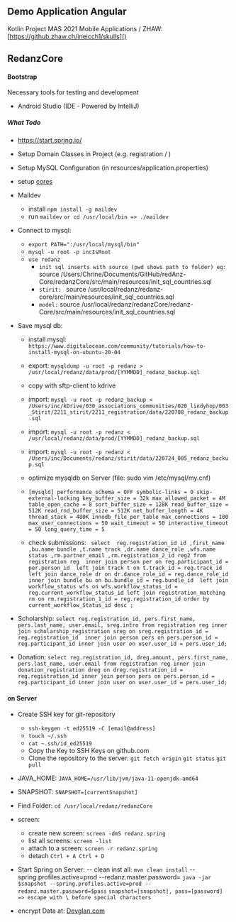 ## **Demo Application Angular**

Kotlin Project MAS 2021 Mobile Applications / ZHAW: <br>
[https://github.zhaw.ch/ineicch1/skulls]()

## RedanzCore
#### **Bootstrap**
Necessary tools for testing and development
- Android Studio (IDE - Powered by IntelliJ)

##### What Todo
- https://start.spring.io/

- Setup Domain Classes in Project (e.g. registration / )
- Setup MySQL Configuration (in resources/application.properties)
- setup [cores](https://developer.mozilla.org/en-US/docs/Web/HTTP/CORS) 
- Maildev 
  - install ``npm install -g maildev``
  - run ``maildev`` ``or cd /usr/local/bin => ./maildev``
- Connect to mysql: 
  - ``export PATH=":/usr/local/mysql/bin"``
  - ``mysql -u root -p incIsRoot``
  - ``use redanz``
    - `init sql inserts with source (pwd shows path to folder) eg: ` source /Users/Chrine/Documents/GitHub/redAnz-Core/redanzCore/src/main/resources/init_sql_countries.sql
    - `stirit: ` source /usr/local/redanz/redanz-core/src/main/resources/init_sql_countries.sql
    - `model:` source /usr/local/redanz/redanzCore/redanz-Core/src/main/resources/init_sql_countries.sql
- Save mysql db:
  - install mysql: `https://www.digitalocean.com/community/tutorials/how-to-install-mysql-on-ubuntu-20-04`
  - export: ``mysqldump -u root -p redanz > /usr/local/redanz/data/prod/[YYMMDD]_redanz_backup.sql``
  - copy with sftp-client to kdrive
  - import: ``mysql -u root -p redanz_backup < /Users/inc/kDrive/030_associations_communities/020_lindyhop/003_Stirit/2211_stirit/2211_registration/data/220708_redanz_backup.sql``
  - import: ``mysql -u root -p redanz < /usr/local/redanz/data/prod/[YYMMDD]_redanz_backup.sql``
  - import: ``mysql -u root -p redanz < /Users/inc/Documents/redanz/stirit/data/220724_005_redanz_backup.sql``
  - optimize mysqldb on Server (file: sudo vim /etc/mysql/my.cnf)
  - `[mysqld]
     performance_schema = OFF
     symbolic-links = 0
     skip-external-locking
     key_buffer_size = 32k
     max_allowed_packet = 4M
     table_open_cache = 8
     sort_buffer_size = 128K
     read_buffer_size = 512K
     read_rnd_buffer_size = 512K
     net_buffer_length = 4K
     thread_stack = 480K
     innodb_file_per_table
     max_connections = 100
     max_user_connections = 50
     wait_timeout = 50
     interactive_timeout = 50
     long_query_time = 5`

  - check submissions: `
    select 
      reg.registration_id id
     ,first_name
     ,bu.name bundle
     ,t.name track
     ,dr.name dance_role
     ,wfs.name status
     ,rm.partner_email
     ,rm.registration_2_id reg2
    from registration reg 
      inner join person per on reg.participant_id = per.person_id 
      left join track t on t.track_id = reg.track_id 
      left join dance_role dr on dr.dance_role_id = reg.dance_role_id 
      inner join bundle bu on bu.bundle_id = reg.bundle_id 
      left join workflow_status wfs on wfs.workflow_status_id = reg.current_workflow_status_id
      left join registration_matching rm on rm.registration_1_id = reg.registration_id
    order by current_workflow_Status_id desc
    ;`
- Scholarship: `select reg.registration_id, pers.first_name, pers.last_name, user.email, sreg.intro from registration
  reg inner join scholarship_registration sreg on sreg.registration_id = reg.registration_id 
  inner join person pers on pers.person_id = reg.participant_id inner join user on user.user_id = pers.user_id;`
- Donation: `select reg.registration_id, dreg.amount, pers.first_name, pers.last_name, user.email from registration
  reg inner join donation_registration dreg on dreg.registration_id = reg.registration_id
  inner join person pers on pers.person_id = reg.participant_id inner join user on user.user_id = pers.user_id;`
  
 #### on Server
 - Create SSH key for git-repository
     - ``ssh-keygen -t ed25519 -C [email@address]``
     - ``touch ~/.ssh``
     - `cat ~.ssh/id_ed25519`
     - Copy the Key to SSH Keys on github.com
     - Clone the repository to the server: 
         `git fetch origin`
         `git status`
         `git pull`
 - JAVA_HOME: ``JAVA_HOME=/usr/lib/jvm/java-11-openjdk-amd64``
 - SNAPSHOT: ``SNAPSHOT=[currentSnapshot]``
 - Find Folder: ``cd /usr/local/redanz/redanzCore``
 - screen: 
   - create new screen: `screen -dmS redanz.spring`
   - list all screens: `screen -list`
   - attach to a screen: `screen -r redanz.spring`
   - detach `Ctrl + A Ctrl + D`
 - Start Spring on Server:
-- clean inst all:
`mvn clean install`
--spring.profiles.active=prod --redanz.master.password=
``java -jar $snapshot --spring.profiles.active=prod --redanz.master.password=$pass``
`snapshot=[snapshot], pass=[password] => escape with \ before special characters`

 - encrypt Data at: [Devglan.com](https://www.devglan.com/online-tools/jasypt-online-encryption-decryption/)
